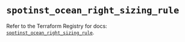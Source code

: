 # `spotinst_ocean_right_sizing_rule`

Refer to the Terraform Registry for docs: [`spotinst_ocean_right_sizing_rule`](https://registry.terraform.io/providers/spotinst/spotinst/1.199.2/docs/resources/ocean_right_sizing_rule).
